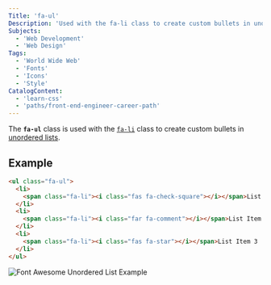 ```yaml
---
Title: 'fa-ul'
Description: 'Used with the fa-li class to create custom bullets in unordered lists.'
Subjects:
  - 'Web Development'
  - 'Web Design'
Tags:
  - 'World Wide Web'
  - 'Fonts'
  - 'Icons'
  - 'Style'
CatalogContent:
  - 'learn-css'
  - 'paths/front-end-engineer-career-path'
---
```


The **`fa-ul`** class is used with the [`fa-li`](https://www.codecademy.com/resources/docs/open-source/font-awesome/fa-li) class to create custom bullets in [unordered lists](https://www.codecademy.com/resources/docs/html/elements/ul).

## Example

```html
<ul class="fa-ul">
  <li>
    <span class="fa-li"><i class="fas fa-check-square"></i></span>List Item 1
  </li>
  <li>
    <span class="fa-li"><i class="far fa-comment"></i></span>List Item 2
  </li>
  <li>
    <span class="fa-li"><i class="fas fa-star"></i></span>List Item 3
  </li>
</ul>
```

![Font Awesome Unordered List Example](https://raw.githubusercontent.com/Codecademy/docs/main/media/font-awesome-list.png)

